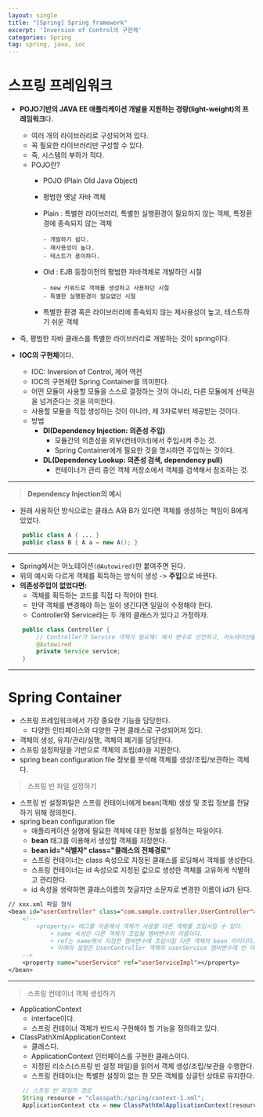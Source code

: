```yaml
---
layout: single
title: "[Spring] Spring framework"
excerpt: 'Inversion of Control의 구현체'
categories: Spring
tag: spring, java, ioc
---
```


# 스프링 프레임워크
- **POJO기반의 JAVA EE 애플리케이션 개발을 지원하는 경량(light-weight)의 프레임워크**다.
    - 여러 개의 라이브러리로 구성되어져 있다.
    - 꼭 필요한 라이브러리만 구성할 수 있다.
    - 즉, 시스템의 부하가 적다.
    - POJO란?
        - POJO (Plain Old Java Object)
        - 평범한 옛날 자바 객체
		- Plain : 특별한 라이브러리, 특별한 실행환경이 필요하지 않는 객체, 특정환경에 종속되지 않는 객체

			  - 개발하기 쉽다.
			  - 재사용성이 높다.
			  - 테스트가 용이하다.
		- Old : EJB 등장이전의 평범한 자바객체로 개발하던 시절

			  - new 키워드로 객체를 생성하고 사용하던 시절
			  - 특별한 실행환경이 필요없던 시절
		- 특별한 환경 혹은 라이브러리에 종속되지 않는 재사용성이 높고, 테스트하기 쉬운 객체

- 즉, 평범한 자바 클래스를 특별한 라이브러리로 개발하는 것이 spring이다.

- **IOC의 구현체**이다.
    - IOC: Inversion of Control, 제어 역전
    - IOC의 구현체란 Spring Container를 의미한다.
    - 어떤 모듈이 사용할 모듈을 스스로 결정하는 것이 아니라, 다른 모듈에게 선택권을 넘겨준다는 것을 의미한다.
    - 사용할 모듈을 직접 생성하는 것이 아니라, 제 3자로부터 제공받는 것이다.
    - 방법
        - **DI(Dependency Injection: 의존성 주입)**
            - 모듈간의 의존성을 외부(컨테이너)에서 주입시켜 주는 것.
            - Spring Container에게 필요한 것을 명시하면 주입하는 것이다.
        - **DL(Dependency Lookup: 의존성 검색, dependency pull)**
            - 컨테이너가 관리 중인 객체 저장소에서 객체를 검색해서 참조하는 것.

---

> **Dependency Injection의 예시**

- 원래 사용하던 방식으로는 클래스 A와 B가 있다면 객체를 생성하는 책임이 B에게 있었다.

```java
    public class A { ... }
    public class B { A a = new A(); }
```
---

- Spring에서는 어노테이션`(@Autowired)`만 붙여주면 된다.
- 위의 예시와 다르게 객체를 획득하는 방식이 생성 -> **주입**으로 바뀐다.
- **의존성주입이 없었다면:**
    - 객체를 획득하는 코드를 직접 다 적어야 한다.
    - 만약 객체를 변경해야 하는 일이 생긴다면 일일이 수정해야 한다.
    - Controller와 Service라는 두 개의 클래스가 있다고 가정하자.

```java
    public class Controller { 
        // Controller가 Service 객체가 필요해! 해서 변수로 선언하고, 어노테이션을 붙여 제 3자인 스프링컨테이너에게 주입받은 것임
        @Autowired
        private Service service;
    }
```

--- 

# Spring Container
- 스프링 프레임워크에서 가장 중요한 기능을 담당한다.
    - 다양한 인터페이스와 다양한 구현 클래스로 구성되어져 있다.
- 객체의 생성, 유지/관리/실행, 객체의 폐기를 담당한다.
- 스프링 설정파일을 기반으로 객체의 조립(di)을 지원한다.
- spring bean configuration file 정보를 분석해 객체를 생성/조립/보관하는 객체다.

> 스프링 빈 파일 설정하기

- 스프링 빈 설정파일은 스프링 컨테이너에게 bean(객체) 생성 및 조립 정보를 전달하기 위해 정의한다.
- spring bean configuration file
    - 애플리케이션 실행에 필요한 객체에 대한 정보를 설정하는 파일이다.
	- **bean** 태그를 이용해서 생성할 객체를 지정한다.
	- **bean id="식별자" class="클래스의 전체경로"**
	- 스프링 컨테이너는 class 속성으로 지정된 클래스를 로딩해서 객체를 생성한다.
	- 스프링 컨테이너는 id 속성으로 지정된 값으로 생성한 객체를 고유하게 식별하고 관리한다.
	- id 속성을 생략하면 클래스이름의 첫글자만 소문자로 변경한 이름이 id가 된다.
    
```jsp
// xxx.xml 파일 형식
<bean id="userController" class="com.sample.controller.UserController">
    <!--
        <property/> 태그를 이용해서 객체가 사용할 다른 객체를 조립시킬 수 있다.
            + name 속성은 다른 객체가 조립될 멤버변수의 이름이다.
            + ref는 name에서 지정한 멤버변수에 조립시킬 다른 객체의 bean 아이디다.
            + 아래의 설정은 UserController 객체의 userService 멤버변수에 빈 아이디가 userServiceImpl인 객체를 조립시킨다.
    -->
    <property name="userService" ref="userServiceImpl"></property>
</bean>
```
---

> 스프링 컨테이너 객체 생성하기

- ApplicationContext
    + interface이다.
    + 스프링 컨테이너 객체가 반드시 구현해야 할 기능을 정의하고 있다. 
- ClassPathXmlApplicationContext
    + 클래스다.
    + ApplicationContext 인터페이스를 구현한 클래스이다.
    + 지정된 리소스(스프링 빈 설정 파일)을 읽어서 객체 생성/조립/보관을 수행한다.
    + 스프링 컨테이너는 특별한 설정이 없는 한 모든 객체를 싱글턴 상태로 유지한다.

```java
    // 스프링 빈 파일의 경로
    String resource = "classpath:/spring/context-1.xml";
    ApplicationContext ctx = new ClassPathXmlApplicationContext(resource);
```